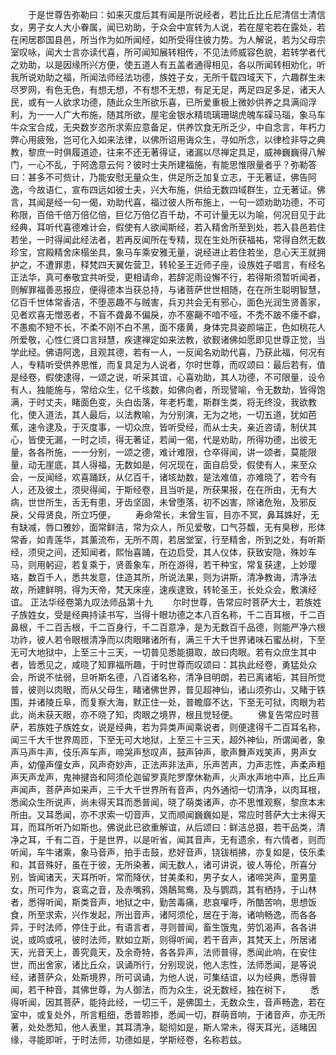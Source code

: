 <!-- { "loadSidebar": true } -->
　　于是世尊告弥勒曰：如来灭度后其有闻是所说经者，若比丘比丘尼清信士清信女，男子女人大小眷属，闻已劝助，于众会中宣转为人说，若在屋宅若在露处，若在闲居郡国县邑，所当作为如所闻经，如所受得住彼力势。为人解说，若为父母宗室叹咏，闻大士言亦读代喜，所可闻知展转相传，不见法师威容色貌，若转学者代之劝助，以是因缘所兴方便，使五道人有五盖者通得相见，各以所闻转相劝化，听我所说劝助之福，所闻法师经法功德，族姓子女，无所千载四域天下，六趣群生未尽罗网，有色无色，有想无想，不有想不无想，有足无足，两足四足多足，诸天人民，或有一人欲求功德，随此众生所欲乐喜，已所爱重极上微妙供养之具满阎浮利，为一一人广大布施，随其所欲，屋宅金银水精琉璃珊瑚虎魄车磲马瑙，象马车牛众宝合成，无央数岁恣所求索应意备足，供养饮食无所乏少，中自念言，年朽力弊心用疲殆，岂可化入如来法律，以佛所诏用诲众生，寻如所念，以律检非导之典教，黎庶一时俱履道迹，往来不还无著得证，诸漏以尽禅定具足，威神巍巍得八解门，一心不乱，于阿逸意云何？彼时士夫所建福施，有能思惟限量者乎？弥勒答曰：甚多不可赀计，乃能安慰无量众生，供足所乏加复立志，于无著证，佛告阿逸，今故语仁，宣布四远如彼士夫，兴大布施，供给无数四域群生，立无著证。佛言，其闻是经一句一偈，劝助代喜，福过彼人所布施上，一句一颂劝助功德，不可称限，百倍千倍万倍亿倍，巨亿万倍亿百千劫，不可计量无以为喻，何况目见于此经典，耳听代喜德难计会，假使有人欲闻斯经，若入精舍所至到处，若入县邑若住若坐，一时得闻此经法者，若再反闻所在专精，现在生处所获福祐，常得自然无数珍宝，宫殿精舍床榻坐具，象马车乘安雅无量，说经进止若住若坐，息心天王就拥护之，不遭罪患，释梵四天翼佐营卫，转轮圣王近师子座，设族姓子唱言，有经名正法华，真可奉敬宜共听受，更相请命，若辞泥雨设懈不行，若得斯须暂听闻者，则解罪福善恶报应，便得德本当获总持，与诸菩萨世世相随，在在所生聪明智慧，亿百千世体常香洁，不堕恶趣不与贼害，兵刃共会无有邪心，面色光润生贤善家，见者欢喜无憎恶者，不盲不聋鼻不偏戾，亦不塞齆不喑不哑，不秃不跛不瘘不癖，不愚痴不短不长，不柔不刚不白不黑，面不痿黄，身体完具姿颜端正，色如桃花人所爱敬，心性仁贤口言辩慧，疾逮禅定如来法教，欲觐诸佛如愿即见世尊正觉，当学此经。佛语阿逸，且观其德，若有一人，一反闻名劝助代喜，乃获此福，何况有人，专精听受供养思惟，而复具足为人说者，尔时世尊，而叹颂曰：最后若有，值是经卷，假使逮得，一颂之说，听采其谊，心喜劝助，其人功德，不可限量，设令有人，独能施与，常给众生，亿千垓数，如佛向者，所现譬喻，令无数劫，皆得饱满，于时丈夫，睹面色变，头白齿落，年老朽耄，斯群生类，将无终没，我欲教化，使入道法，其人最后，以法教喻，为分别演，无为之地，一切五道，犹如芭蕉，速令逮及，于灭度事，一切众庶，皆听受经，而从士夫，亲近咨请，制伏其心，皆使无漏，一时之顷，得无著证，若闻一偈，代是劝助，所得功德，出彼无量，各各所施，一一分别，一颂之德，难计难限，仓卒得闻，讲一颂者，莫能限量，动无崖底，其人得福，无数如是，何况现在，面自启受，假使有人，来至众会，一反闻经，欢喜踊跃，从亿百千，诸垓劫数，是法难值，亦难晓了，若今有人，还及彼土，须臾得闻，于斯经卷，且当听是，所获果报，在在所由，无有大病，世世所生，舌无有患，牙齿坚固，未曾堕落，初不凶害，除诸危殆，及邪反戾，父母贤良，所立巧便，
　　寿命常长，未曾生盲，目亦不冥，鼻耳姝好，无有缺减，唇口雅妙，面常鲜洁，常为众人，所见爱敬，口气芬馥，无有臭秽，形体常香，如青莲华，其薰流布，无所不周，若居堂室，行至精舍，所到之处，有听斯经，须臾之间，还知闻者，熙怡喜踊，在边启受，其人仪体，获致安隐，殊妙车马，则用躬迎，若复乘于，贤善象车，所在游得，若干种宝，常复获逮，上妙璎珞，数百千人，悉共发意，住造其所，所说法果，则为讲斯，清净教诲，清净法故，所建鲜明，得为天帝，梵天床座，速疾逮致，转轮圣王，长处众会，敷演经谊。
正法华经卷第九叹法师品第十九
　　尔时世尊，告常应时菩萨大士，若族姓子族姓女，受是经典持读书写，当得十眼功德之本八百名称，千二百耳根，千二百鼻根，千二百舌根，千二百身行，千二百意净，是为无数百千品德，则能严净六根功祚，彼人若令眼根清净而以肉眼睹诸所有，满三千大千世界诸味石蜜丛树，下至无可大地狱中，上至三十三天，一切普见悉能摄取，故曰肉眼。若有众庶生其中者，皆悉见之，咸晓了知罪福所趣，于时世尊而叹颂曰：其执此经卷，勇猛处众会，所说不怯弱，旦听斯名德，八百诸名称，清净目明朗，若已离诸垢，其目所觉普，彼则以肉眼，而从父母生，睹诸佛世界，普见超神仙，诸山须弥山，又睹于铁围，并诸陵丘阜，而复察大海，默正住一处，普瞻靡不达，下至无可狱，肉眼为若此，尚未获天眼，亦不晓了知，肉眼之境界，根且觉轻便。
　　佛复告常应时菩萨，若族姓子族姓女，说是经典，若为异类声闻乘说者，则便逮得千二百耳名称，闻三千大千世界周匝，下至无可大地狱，上至三十三天，超外神仙，所谓闻者，象声马声牛声，伎乐声车声，啼哭声愁叹声，鼓声钟声，歌声舞声戏笑声，男声女声，幼僮声僮女声，风声奇妙声，正法声非法声，乐声苦声，力声志性，声柔声粗声天声龙声，鬼神揵沓和阿须伦迦留罗真陀罗摩休勒声，火声水声地中声，比丘声声闻声，菩萨声如来声，三千大千世界所有音声，内外通彻一切清净，以肉耳根，悉闻众生所说声，尚未得天耳而悉普闻，晓了萌类诸声，亦不思惟观察，黎庶本末所由。又耳悉闻，亦不求索一切音声，又而顺闻巍巍如是，常应时菩萨大士未得天耳，而耳所听乃如斯也。佛说此已欲重解谊，从后颂曰：鲜洁总摄，若干品类，清净之耳，千有二百，于是世界，以是听省，闻其音声，无有遗余，有六情者，则而听闻，车牛诸乘，象马音声，拍手击鼓，悲好音声，铙钹梢拂，亦复如是，伎乐柔和，其音殊好，虽在于彼，无所染著，闻无数人，诸可讲说，彼人等伦，所喜分别，皆闻诸天，天耳所听，常而降伏，甘美柔和，男子女人，诸啼哭声，童男童女，所可作为，哀鸾之音，及赤嘴鸦，鵁鶄鸳鸯，及与鹦鹉，其有栖持，于山林者，悉得听闻，斯类音声，地狱之中，勤苦毒痛，悲哀嚾呼，所酷苦响，思想饭食，所至求索，兴作发起，所出音声，诸阿须伦，居在于海，诸响畅逸，而各各异，于时法师，停住于此，有语言者，寻则普闻，畜生饿鬼，劳饥渴声，各各讲说，或鸣或吼，彼时法师，默如立斯，则得听闻，若干音声，其梵天上，所居诸天，光音天上，善究竟天，及余奇特，各各异声，法师普得，悉闻此响，在安住世，而出舍家，诸比丘众，讽诵所行，分别现说，他人志性，法师悉闻，是等说经，诸菩萨众，处斯境界，所可讽诵，为他人说，可集结谊，以为经典，悉得普闻，若干种音，其佛世尊，为人御法，而为众生，说无数经，独在树下，
　　悉得听闻，因其菩萨，能持此经，一切三千，是佛国土，无数众生，音声畅逸，若在室中，或复处外，所言粗细，悉普聆掺，悉闻一切，群萌音响，于诸音声，亦无所著，处处悉知，他人表里，其耳清净，聪彻如是，斯人常未，得天耳光，适睹因缘，寻能即听，于时法师，功德如是，学斯经卷，名称若兹。

